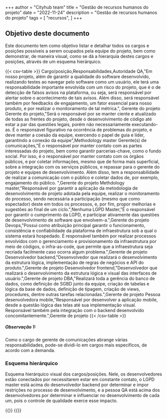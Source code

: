 +++
author = "Cityhub team"
title = "Gestão de recursos humanos do projeto"
date = "2022-11-24"
description = "Gestão de recursos humanos do projeto"
tags = [
    "recursos",
]
+++

## Objetivo deste documento
Este documento tem como objetivo listar e detalhar todos os cargos e posições possíveis a serem ocupados pela equipe do projeto, bem como demonstrar, de maneira visual, como se dá a hierarquia destes cargos e posições, através de um esquema hierárquico.

{{< csv-table >}}
Cargo/posição,Responsabilidades,Autoridade
QA,"Em nosso projeto, além de garantir a qualidade do software desenvolvido, realizando testes ao navegar pelo software como um usuário, ele terá uma responsabilidade importante envolvida com um risco do projeto, que é o de detecção de falsos avisos na plataforma, ou seja, será responsável por alertar sobre o acontecimento de tais avisos. Além disso, será responsável também por feedbacks de engajamento, um fator essencial para nosso produto, e por realizar o monitoramento de tal métrica.", Gerente do projeto
Gerente do projeto,"Será o responsável por se manter ciente e atualizado de todas as frentes do projeto, desde o desenvolvimento de código até estar a par das questões legais, porém não necessariamente executando-as. É o responsável figurativo na ocorrência de problemas do projeto, e deve manter a coesão da equipe, exercendo o papel de guia e líder, garantindo a conexão da equipe",Methodology master
Gerente(s) de comunicações,"É o responsável por manter contato com as partes interessadas do projeto, bem como garantir parcerias-chave, como o fundo social. Por isso, é o responsável por manter contato com os órgãos públicos, e por coletar informações, mesmo que de forma mais superficial, sobre a integração com os serviços públicos, e repassar para o gerente do projeto e equipes de desenvolvimento. Além disso, tem a responsabilidade de realizar a comunicação com o público e coletar dados de, por exemplo, engajamento do público. ",Gerente do projeto
Methdology master,"Responsável por garantir a aplicação da metodologia de desenvolvimento de projeto adotada pela equipe, realizar o monitoramento do processo, sendo necessária a participação (mesmo que como espectador) deste em todos os processos, e, por fim, propor melhorias e sugestões ao final de um ciclo.",Nenhuma
LGPD Master,"É o responsável por garantir o cumprimento da LGPD, e participar ativamente das questões de desenvolvimento de software que envolvem-a.",Gerente do projeto
Devops,"Possui como atribuição principal garantir o funcionamento, consistência e confiabilidade da plataforma de infraestrutura sob a qual o sistema estará hospedado. É responsável também por realizar processos envolvidos com o gerenciamento e provisionamento da infraestrutura por meio de códigos, o infra-as-code, que permite que a infraestrutura seja recriada facilmente caso ocorra algum problema.",Gerente de projeto
Desenvolvedor backend,"Desenvolvedor que realizará o desenvolvimento da estrutura lógica, implementação de regras de negócios e API do produto.",Gerente de projeto
Desenvolvedor frontend,"Desenvolvedor que realizará o desenvolvimento da estrutura lógica e visual das interfaces de usuário.",Gerente de projeto
DBA,"Realizará toda a gerência do banco de dados, como definição de SGBD junto da equipe, criação de tabelas e lógica da base de dados, definição de tipagem, criação de views, procedures, dentre outras tarefas relacionadas.",Gerente de projeto
Pessoa desenvolvedora mobile,"Responsável por desenvolver a aplicação mobile, desde a questão lógica das telas até sua implementação visual. Responsável também pela integração com o backend desenvolvido concomitantemente.",Gerente de projeto
{{< /csv-table >}}
##### Observação 1:
Como o cargo de gerente de comunicações abrange várias responsabilidades, pode-se dividi-lo em cargos mais específicos, de acordo com a demanda.
### Esquema hierárquico
Esquema hierárquico visual dos cargos/posições. Nele, os desenvolvedores estão conectados por necessitarem estar em constante contato, o LGPD master está acima do desenvolvedor backend por determinar e impor restrições no processo de desenvolvimento, e a pessoa QA está acima dos desenvolvedores por determinar e influenciar no desenvolvimento de cada um, pois o controle de qualidade exerce esse impacto.

{{<img-custom link = "/img/esquema_hierarquico.png">}}
{{</img-custom>}}



